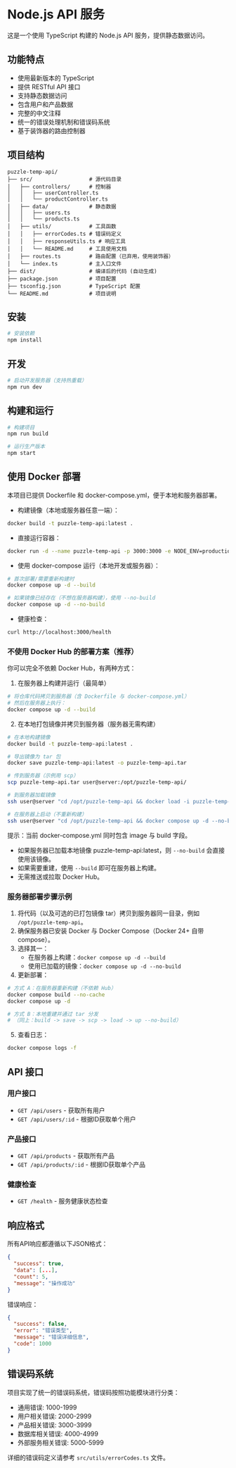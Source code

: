 # Node.js API 服务

这是一个使用 TypeScript 构建的 Node.js API 服务，提供静态数据访问。

## 功能特点

- 使用最新版本的 TypeScript
- 提供 RESTful API 接口
- 支持静态数据访问
- 包含用户和产品数据
- 完整的中文注释
- 统一的错误处理机制和错误码系统
- 基于装饰器的路由控制器

## 项目结构

```
puzzle-temp-api/
├── src/                  # 源代码目录
│   ├── controllers/      # 控制器
│   │   ├── userController.ts
│   │   └── productController.ts
│   ├── data/             # 静态数据
│   │   ├── users.ts
│   │   └── products.ts
│   ├── utils/            # 工具函数
│   │   ├── errorCodes.ts # 错误码定义
│   │   ├── responseUtils.ts # 响应工具
│   │   └── README.md     # 工具使用文档
│   ├── routes.ts         # 路由配置（已弃用，使用装饰器）
│   └── index.ts          # 主入口文件
├── dist/                 # 编译后的代码 (自动生成)
├── package.json          # 项目配置
├── tsconfig.json         # TypeScript 配置
└── README.md             # 项目说明
```

## 安装

```bash
# 安装依赖
npm install
```

## 开发

```bash
# 启动开发服务器（支持热重载）
npm run dev
```

## 构建和运行

```bash
# 构建项目
npm run build

# 运行生产版本
npm start
```

## 使用 Docker 部署

本项目已提供 Dockerfile 和 docker-compose.yml，便于本地和服务器部署。

- 构建镜像（本地或服务器任意一端）：
```bash
docker build -t puzzle-temp-api:latest .
```

- 直接运行容器：
```bash
docker run -d --name puzzle-temp-api -p 3000:3000 -e NODE_ENV=production -e PORT=3000 puzzle-temp-api:latest
```

- 使用 docker-compose 运行（本地开发或服务器）：
```bash
# 首次部署/需要重新构建时
docker compose up -d --build

# 如果镜像已经存在（不想在服务器构建），使用 --no-build
docker compose up -d --no-build
```

- 健康检查：
```bash
curl http://localhost:3000/health
```

### 不使用 Docker Hub 的部署方案（推荐）

你可以完全不依赖 Docker Hub，有两种方式：

1) 在服务器上构建并运行（最简单）
```bash
# 将仓库代码拷贝到服务器（含 Dockerfile 与 docker-compose.yml）
# 然后在服务器上执行：
docker compose up -d --build
```

2) 在本地打包镜像并拷贝到服务器（服务器无需构建）
```bash
# 在本地构建镜像
docker build -t puzzle-temp-api:latest .

# 导出镜像为 tar 包
docker save puzzle-temp-api:latest -o puzzle-temp-api.tar

# 传到服务器（示例用 scp）
scp puzzle-temp-api.tar user@server:/opt/puzzle-temp-api/

# 到服务器加载镜像
ssh user@server "cd /opt/puzzle-temp-api && docker load -i puzzle-temp-api.tar"

# 在服务器上启动（不重新构建）
ssh user@server "cd /opt/puzzle-temp-api && docker compose up -d --no-build"
```

提示：当前 docker-compose.yml 同时包含 image 与 build 字段。
- 如果服务器已加载本地镜像 puzzle-temp-api:latest，则 `--no-build` 会直接使用该镜像。
- 如果需要重建，使用 `--build` 即可在服务器上构建。
- 无需推送或拉取 Docker Hub。

### 服务器部署步骤示例

1. 将代码（以及可选的已打包镜像 tar）拷贝到服务器同一目录，例如 `/opt/puzzle-temp-api`。
2. 确保服务器已安装 Docker 与 Docker Compose（Docker 24+ 自带 compose）。
3. 选择其一：
   - 在服务器上构建：`docker compose up -d --build`
   - 使用已加载的镜像：`docker compose up -d --no-build`
4. 更新部署：
```bash
# 方式 A：在服务器重新构建（不依赖 Hub）
docker compose build --no-cache
docker compose up -d

# 方式 B：本地重建并通过 tar 分发
# （同上：build -> save -> scp -> load -> up --no-build）
```
5. 查看日志：
```bash
docker compose logs -f
```

## API 接口

### 用户接口

- `GET /api/users` - 获取所有用户
- `GET /api/users/:id` - 根据ID获取单个用户

### 产品接口

- `GET /api/products` - 获取所有产品
- `GET /api/products/:id` - 根据ID获取单个产品

### 健康检查

- `GET /health` - 服务健康状态检查

## 响应格式

所有API响应都遵循以下JSON格式：

```json
{
  "success": true,
  "data": [...],
  "count": 5,
  "message": "操作成功"
}
```

错误响应：

```json
{
  "success": false,
  "error": "错误类型",
  "message": "错误详细信息",
  "code": 1000
}
```

## 错误码系统

项目实现了统一的错误码系统，错误码按照功能模块进行分类：

- 通用错误: 1000-1999
- 用户相关错误: 2000-2999
- 产品相关错误: 3000-3999
- 数据库相关错误: 4000-4999
- 外部服务相关错误: 5000-5999

详细的错误码定义请参考 `src/utils/errorCodes.ts` 文件。
